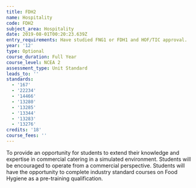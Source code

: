 ```yaml
---
title: FDH2
name: Hospitality
code: FDH2
subject_area: Hospitality
date: 2019-08-01T00:20:23.639Z
entry_requirements: Have studied FNG1 or FDH1 and HOF/TIC approval.
year: '12'
type: Optional
course_duration: Full Year
course_level: NCEA 2
assessment_type: Unit Standard
leads_to: ''
standards:
  - '167'
  - '22234'
  - '14466'
  - '13280'
  - '13285'
  - '13344'
  - '13283'
  - '13276'
credits: '18'
course_fees: ''
---
```

To provide an opportunity for students to extend their knowledge and expertise in commercial catering in a simulated environment. Students will be encouraged to operate from a commercial perspective. Students will have the opportunity to complete industry standard courses on Food Hygiene as a pre-training qualification.
